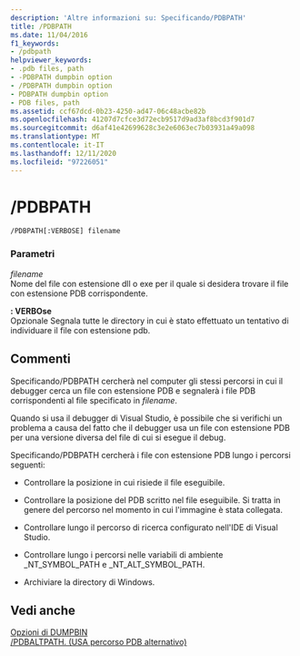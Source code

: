 ```yaml
---
description: 'Altre informazioni su: Specificando/PDBPATH'
title: /PDBPATH
ms.date: 11/04/2016
f1_keywords:
- /pdbpath
helpviewer_keywords:
- .pdb files, path
- -PDBPATH dumpbin option
- /PDBPATH dumpbin option
- PDBPATH dumpbin option
- PDB files, path
ms.assetid: ccf67dcd-0b23-4250-ad47-06c48acbe82b
ms.openlocfilehash: 41207d7cfce3d72ecb9517d9ad3af8bcd3f901d7
ms.sourcegitcommit: d6af41e42699628c3e2e6063ec7b03931a49a098
ms.translationtype: MT
ms.contentlocale: it-IT
ms.lasthandoff: 12/11/2020
ms.locfileid: "97226051"
---
```

# <a name="pdbpath"></a>/PDBPATH

```
/PDBPATH[:VERBOSE] filename
```

### <a name="parameters"></a>Parametri

*filename*<br/>
Nome del file con estensione dll o exe per il quale si desidera trovare il file con estensione PDB corrispondente.

**: VERBOse**<br/>
Opzionale Segnala tutte le directory in cui è stato effettuato un tentativo di individuare il file con estensione pdb.

## <a name="remarks"></a>Commenti

Specificando/PDBPATH cercherà nel computer gli stessi percorsi in cui il debugger cerca un file con estensione PDB e segnalerà i file PDB corrispondenti al file specificato in *filename*.

Quando si usa il debugger di Visual Studio, è possibile che si verifichi un problema a causa del fatto che il debugger usa un file con estensione PDB per una versione diversa del file di cui si esegue il debug.

Specificando/PDBPATH cercherà i file con estensione PDB lungo i percorsi seguenti:

- Controllare la posizione in cui risiede il file eseguibile.

- Controllare la posizione del PDB scritto nel file eseguibile. Si tratta in genere del percorso nel momento in cui l'immagine è stata collegata.

- Controllare lungo il percorso di ricerca configurato nell'IDE di Visual Studio.

- Controllare lungo i percorsi nelle variabili di ambiente _NT_SYMBOL_PATH e _NT_ALT_SYMBOL_PATH.

- Archiviare la directory di Windows.

## <a name="see-also"></a>Vedi anche

[Opzioni di DUMPBIN](dumpbin-options.md)<br/>
[/PDBALTPATH. (USA percorso PDB alternativo)](pdbaltpath-use-alternate-pdb-path.md)
